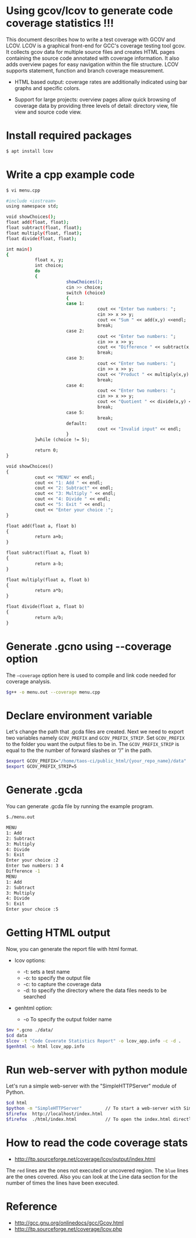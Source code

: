

# Using gcov/lcov to generate code coverage statistics  !!!

This document describes how to write a test coverage with GCOV and LCOV. LCOV is a graphical front-end
for GCC's coverage testing tool gcov. It collects gcov data for multiple source files and creates HTML
pages containing the source code annotated with coverage information. It also adds overview pages for
easy navigation within the file structure. LCOV supports statement, function and branch coverage measurement.

* HTML based output: coverage rates are additionally indicated using bar
  graphs and specific colors.

* Support for large projects: overview pages allow quick browsing of
  coverage data by providing three levels of detail: directory view,
  file view and source code view.


# Install required packages
```bash
$ apt install lcov
```


# Write a cpp example code
```bash
$ vi menu.cpp

#include <iostream>
using namespace std;

void showChoices();
float add(float, float);
float subtract(float, float);
float multiply(float, float);
float divide(float, float);

int main()
{
           float x, y;
           int choice;
           do
           {
                       showChoices();
                       cin >> choice;
                       switch (choice)
                       {
                       case 1:
                                   cout << "Enter two numbers: ";
                                   cin >> x >> y;
                                   cout << "Sum " << add(x,y) <<endl;
                                   break;
                       case 2:
                                   cout << "Enter two numbers: ";
                                   cin >> x >> y;
                                   cout << "Difference " << subtract(x,y) <<endl;
                                   break;
                       case 3:
                                   cout << "Enter two numbers: ";
                                   cin >> x >> y;
                                   cout << "Product " << multiply(x,y) <<endl;
                                   break;
                       case 4:
                                   cout << "Enter two numbers: ";
                                   cin >> x >> y;
                                   cout << "Quotient " << divide(x,y) <<endl;
                                   break;
                       case 5:
                                   break;
                       default:
                                   cout << "Invalid input" << endl;
                       }
           }while (choice != 5);

           return 0;
}

void showChoices()
{
           cout << "MENU" << endl;
           cout << "1: Add " << endl;
           cout << "2: Subtract" << endl;
           cout << "3: Multiply " << endl;
           cout << "4: Divide " << endl;
           cout << "5: Exit " << endl;
           cout << "Enter your choice :";
}

float add(float a, float b)
{
           return a+b;
}

float subtract(float a, float b)
{
           return a-b;
}

float multiply(float a, float b)
{
           return a*b;
}

float divide(float a, float b)
{
           return a/b;
}
```

# Generate .gcno using --coverage option
The `–coverage` option here is used to compile and link code needed for coverage analysis.
```bash
$g++ -o menu.out --coverage menu.cpp
```

# Declare environment variable
Let's change the path that .gcda files are created.
Next we need to export two variables namely `GCOV_PREFIX` and `GCOV_PREFIX_STRIP`.
Set `GCOV_PREFIX` to the folder you want the output files to be in.
The `GCOV_PREFIX_STRIP` is equal to the the number of forward slashes or “/” in the path.
```bash
$export GCOV_PREFIX="/home/taos-ci/public_html/{your_repo_name}/data"
$export GCOV_PREFIX_STRIP=5
```
# Generate .gcda
You can generate .gcda file by running the example program.
```bash
$./menu.out

MENU
1: Add
2: Subtract
3: Multiply
4: Divide
5: Exit
Enter your choice :2
Enter two numbers: 3 4
Difference -1
MENU
1: Add
2: Subtract
3: Multiply
4: Divide
5: Exit
Enter your choice :5
```

# Getting HTML output
Now, you can generate the report file with html format.

* lcov options:
   * -t: sets a test name
   * -o: to specify the output file
   * -c: to capture the coverage data
   * -d: to specify the directory where the data files needs to be searched

* genhtml option:
   * -o To specify the output folder name
```bash
$mv *.gcno ./data/
$cd data
$lcov -t "Code Coverate Statistics Report" -o lcov_app.info -c -d .
$genhtml -o html lcov_app.info
```

# Run web-server with python module
Let's run a simple web-server with the "SimpleHTTPServer" module of Python.
```bash
$cd html 
$python -m "SimpleHTTPServer"         // To start a web-server with SimpleHTTPServer
$firefox  http://localhost/index.html 
$firefox  ./html/index.html           // To open the index.html directly
```

# How to read the code coverage stats
* http://ltp.sourceforge.net/coverage/lcov/output/index.html

The `red` lines are the ones not executed or uncovered region.
The `blue` lines are the ones covered. Also you can look at the Line data section
for the number of times the lines have been executed. 

# Reference
* http://gcc.gnu.org/onlinedocs/gcc/Gcov.html
* http://ltp.sourceforge.net/coverage/lcov.php

